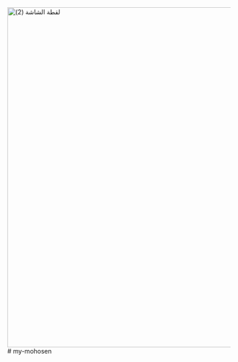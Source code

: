 <img width="1366" height="768" alt="‏‏لقطة الشاشة (2)" src="https://github.com/user-attachments/assets/604c6183-5ce0-44d9-8bcd-a2c19c888f1b" />
# my-mohosen
